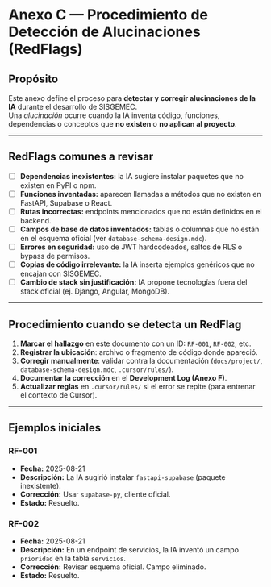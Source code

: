 # Anexo C — Procedimiento de Detección de Alucinaciones (RedFlags)

## Propósito
Este anexo define el proceso para **detectar y corregir alucinaciones de la IA** durante el desarrollo de SISGEMEC.  
Una *alucinación* ocurre cuando la IA inventa código, funciones, dependencias o conceptos que **no existen** o **no aplican al proyecto**.

---

## RedFlags comunes a revisar

- [ ] **Dependencias inexistentes:** la IA sugiere instalar paquetes que no existen en PyPI o npm.  
- [ ] **Funciones inventadas:** aparecen llamadas a métodos que no existen en FastAPI, Supabase o React.  
- [ ] **Rutas incorrectas:** endpoints mencionados que no están definidos en el backend.  
- [ ] **Campos de base de datos inventados:** tablas o columnas que no están en el esquema oficial (ver `database-schema-design.mdc`).  
- [ ] **Errores en seguridad:** uso de JWT hardcodeados, saltos de RLS o bypass de permisos.  
- [ ] **Copias de código irrelevante:** la IA inserta ejemplos genéricos que no encajan con SISGEMEC.  
- [ ] **Cambio de stack sin justificación:** IA propone tecnologías fuera del stack oficial (ej. Django, Angular, MongoDB).  

---

## Procedimiento cuando se detecta un RedFlag

1. **Marcar el hallazgo** en este documento con un ID: `RF-001`, `RF-002`, etc.  
2. **Registrar la ubicación**: archivo o fragmento de código donde apareció.  
3. **Corregir manualmente**: validar contra la documentación (`docs/project/`, `database-schema-design.mdc`, `.cursor/rules/`).  
4. **Documentar la corrección** en el **Development Log (Anexo F)**.  
5. **Actualizar reglas** en `.cursor/rules/` si el error se repite (para entrenar el contexto de Cursor).

---

## Ejemplos iniciales

### RF-001
- **Fecha:** 2025-08-21  
- **Descripción:** La IA sugirió instalar `fastapi-supabase` (paquete inexistente).  
- **Corrección:** Usar `supabase-py`, cliente oficial.  
- **Estado:** Resuelto.  

### RF-002
- **Fecha:** 2025-08-21  
- **Descripción:** En un endpoint de servicios, la IA inventó un campo `prioridad` en la tabla `servicios`.  
- **Corrección:** Revisar esquema oficial. Campo eliminado.  
- **Estado:** Resuelto.
